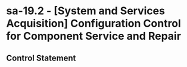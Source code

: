 # sa-19.2 - \[System and Services Acquisition\] Configuration Control for Component Service and Repair

## Control Statement
